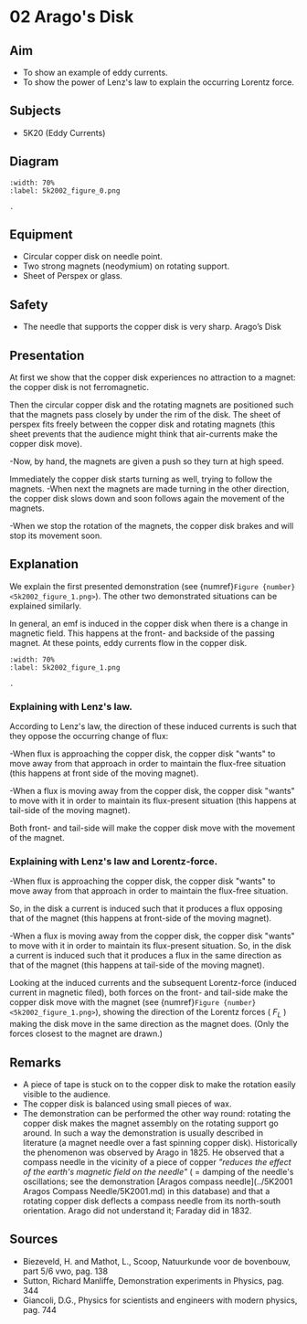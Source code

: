 # 02 Arago's Disk 
  
## Aim   
 
 *  To show an example of eddy currents. 
 *  To show the power of Lenz's law to explain the occurring Lorentz force.
   
  
## Subjects   
* 5K20 (Eddy Currents)   

## Diagram
    
```{figure} figures/figure_0.png
:width: 70%  
:label: 5k2002_figure_0.png  

. 
```
    
  
## Equipment   
 *  Circular copper disk on needle point. 
 *  Two strong magnets (neodymium) on rotating support. 
 *  Sheet of Perspex or glass.   
  
## Safety   
 
 *  The needle that supports the copper disk is very sharp.  Arago’s Disk
    
  
## Presentation   
At first we show that the copper disk experiences no attraction to a magnet: the copper disk is not ferromagnetic.

Then the circular copper disk and the rotating magnets are positioned such that the magnets pass closely by under the rim of the disk. The sheet of perspex fits freely between the copper disk and rotating magnets (this sheet prevents that the audience might think that air-currents make the copper disk move).

-Now, by hand, the magnets are given a push so they turn at high speed.

Immediately the copper disk starts turning as well, trying to follow the magnets. -When next the magnets are made turning in the other direction, the copper disk slows down and soon follows again the movement of the magnets.

-When we stop the rotation of the magnets, the copper disk brakes and will stop its movement soon.  
  
## Explanation   
We explain the first presented demonstration (see {numref}`Figure {number} <5k2002_figure_1.png>`). The other two demonstrated situations can be explained similarly.

In general, an emf is induced in the copper disk when there is a change in magnetic field. This happens at the front- and backside of the passing magnet. At these points, eddy currents flow in the copper disk.   
```{figure} figures/figure_1.png
:width: 70%  
:label: 5k2002_figure_1.png  

. 
```
### Explaining with Lenz's law.

According to Lenz's law, the direction of these induced currents is such that they oppose the occurring change of flux:

-When flux is approaching the copper disk, the copper disk "wants" to move away from that approach in order to maintain the flux-free situation (this happens at front side of the moving magnet).

-When a flux is moving away from the copper disk, the copper disk "wants" to move with it in order to maintain its flux-present situation (this happens at tail-side of the moving magnet).

Both front- and tail-side will make the copper disk move with the movement of the magnet.

### Explaining with Lenz's law and Lorentz-force.

-When flux is approaching the copper disk, the copper disk "wants" to move away from that approach in order to maintain the flux-free situation.

So, in the disk a current is induced such that it produces a flux opposing that of the magnet (this happens at front-side of the moving magnet).

-When a flux is moving away from the copper disk, the copper disk "wants" to move with it in order to maintain its flux-present situation. So, in the disk a current is induced such that it produces a flux in the same direction as that of the magnet (this happens at tail-side of the moving magnet).

Looking at the induced currents and the subsequent Lorentz-force (induced current in magnetic filed), both forces on the front- and tail-side make the copper disk move with the magnet (see {numref}`Figure {number} <5k2002_figure_1.png>`), showing the direction of the Lorentz forces ( $F_{L}$ ) making the disk move in the same direction as the magnet does. (Only the forces closest to the magnet are drawn.)

  
## Remarks
- A piece of tape is stuck on to the copper disk to make the rotation easily visible to the audience.
- The copper disk is balanced using small pieces of wax.
- The demonstration can be performed the other way round: rotating the copper disk makes the magnet assembly on the rotating support go around. In such a way the demonstration is usually described in literature (a magnet needle over a fast spinning copper disk). Historically the phenomenon was observed by Arago in 1825. He observed that a compass needle in the vicinity of a piece of copper *"reduces the effect of the earth's magnetic field on the needle"* ( = damping of the needle's oscillations; see the demonstration [Aragos compass needle](../5K2001 Aragos Compass Needle/5K2001.md) in this database) and that a rotating copper disk deflects a compass needle from its north-south orientation. Arago did not understand it; Faraday did in 1832.
  
## Sources
 *  Biezeveld, H. and Mathot, L., Scoop, Natuurkunde voor de bovenbouw, part 5/6 vwo, pag. 138 
 *  Sutton, Richard Manliffe, Demonstration experiments in Physics, pag. 344 
 *  Giancoli, D.G., Physics for scientists and engineers with modern physics, pag. 744
  